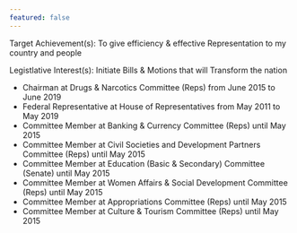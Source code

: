 ```yaml
---
featured: false
---
```

Target Achievement(s): To give efficiency & effective Representation to my country and people

Legistlative Interest(s): Initiate Bills & Motions that will Transform the nation

* Chairman at Drugs & Narcotics Committee (Reps) from June 2015 to June 2019
* Federal Representative at House of Representatives from May 2011 to May 2019
* Committee Member at Banking & Currency Committee (Reps) until May 2015
* Committee Member at Civil Societies and Development Partners Committee (Reps) until May 2015
* Committee Member at Education (Basic & Secondary) Committee (Senate) until May 2015
* Committee Member at Women Affairs & Social Development Committee (Reps) until May 2015
* Committee Member at Appropriations Committee (Reps) until May 2015
* Committee Member at Culture & Tourism Committee (Reps) until May 2015

